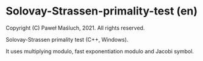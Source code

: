 # Solovay-Strassen-primality-test (en)

Copyright (C) Paweł Maśluch, 2021. All rights reserved.

Solovay-Strassen primality test (C++, Windows).

It uses multiplying modulo, fast exponentiation modulo and Jacobi symbol.
